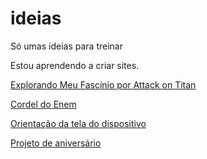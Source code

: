 # ideias
 Só umas ideias para treinar

 Estou aprendendo a criar sites.

<p>
     <a href="https://andersongabr.github.io/ideias/attackontitan/aot" target="_blank">Explorando Meu Fascínio por Attack on Titan</a>
</p>

<p>
    <a href="https://andersongabr.github.io/ideias/cordel/index.html" target="_blank">Cordel do Enem</a>
</p>

<p>
    <a href="https://andersongabr.github.io/ideias/media/index.html" target="_black">Orientação da tela do dispositivo</a>
</p>

<p>
    <a href="https://andersongabr.github.io/ideias/aniversario/index.html" target="_black">Projeto de aniversário</a>
</p>